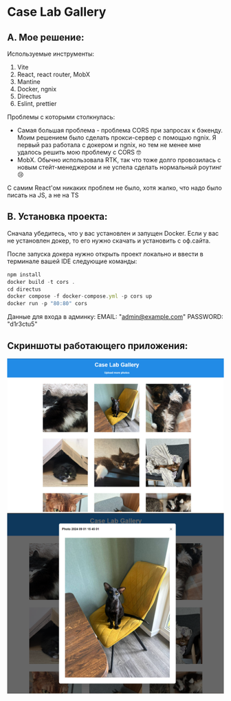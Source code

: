 # Case Lab Gallery

## A. Мое решение:

Используемые инструменты:

1. Vite
2. React, react router, MobX
3. Mantine
4. Docker, ngnix
5. Directus
6. Eslint, prettier

Проблемы с которыми столкнулась:

- Самая большая проблема - проблема CORS при запросах к бэкенду. Моим решением было сделать прокси-сервер с помощью ngnix.
  Я первый раз работала с докером и ngnix, но тем не менее мне удалось решить мою проблему с CORS 🤓
- MobX. Обычно использовала RTK, так что тоже долго провозилась с новым стейт-менеджером и не успела сделать нормальный роутинг 😢

C самим React'ом никаких проблем не было, хотя жалко, что надо было писать на JS, а не на TS

## B. Установка проекта:

Сначала убедитесь, что у вас установлен и запущен Docker.
Если у вас не установлен докер, то его нужно скачать и установить с оф.сайта.

После запуска докера нужно открыть проект локально и ввести в терминале вашей IDE следующие команды:

```js
npm install
docker build -t cors .
cd directus
docker compose -f docker-compose.yml -p cors up
docker run -p "80:80" cors
```

Данные для входа в админку:
EMAIL: "admin@example.com"
PASSWORD: "d1r3ctu5"

## Скриншоты работающего приложения:

<img src="./public/gallery.png"/>

<img src="./public/modal.png/">
